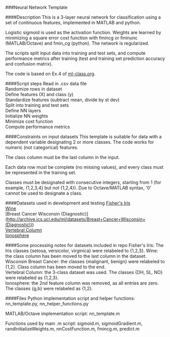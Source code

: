 ###Neural Network Template


####Description
This is a 3-layer neural network for classification using a set of continuous features, implemented in MATLAB and python.

Logistic sigmoid is used as the activation function. Weights are learned by minimizing a square error cost function with fmincg or fminunc (MATLAB/Octave) and fmin\_cg (python). The network is regularized.

The scripts split input data into training and test sets, and compute performance metrics after training (test and training set prediction accuracy and confusion matrix).

The code is based on Ex.4 of [ml-class.org](http://ml-class.org).

####Script steps
Read in .csv data file <br />
Randomize rows in dataset <br />
Define features (X) and class (y) <br />
Standardize features (subtract mean, divide by st dev) <br />
Split into training and test sets <br />
Define NN layers <br />
Initialize NN weights <br />
Minimize cost function <br />
Compute performance metrics <br />



####Constraints on input datasets
This template is suitable for data with a dependent variable designating 2 or more classes. The code works for numeric (not categorical) features.

The class column must be the last column in the input.

Each data row must be complete (no missing values), and every class must be represented in the training set.

Classes must be designated with consecutive integers, starting from 1 (for example, {1,2,3,4} but not {1,2,4}). Due to Octave/MATLAB syntax, '0' cannot be used to designate a class.

####Datasets used in development and testing
[Fisher's Iris](http://archive.ics.uci.edu/ml/datasets/Iris)<br />
[Wine](http://archive.ics.uci.edu/ml/datasets/Wine)<br />
[Breast Cancer Wisconsin (Diagnostic)](http://archive.ics.uci.edu/ml/datasets/Breast+Cancer+Wisconsin+(Diagnostic\))<br />
[Vertebral Column](http://archive.ics.uci.edu/ml/datasets/Vertebral+Column)<br />
[Ionosphere](http://archive.ics.uci.edu/ml/datasets/Ionosphere)<br />

####Some processing notes for datasets included in repo
Fisher's Iris: The Iris classes {setosa, versicolor, virginica} were relabeled to {1,2,3}.
Wine: the class column has been moved to the last column in the dataset.<br />
Wisconsin Breast Cancer: the classes {malignant, benign} were relabeled to {1,2}. Class column has been moved to the end.<br />
Vertebral Column: the 3-class dataset was used. The classes {DH, SL, NO} were relabeled as {1,2,3}.<br />
Ionosphere: the 2nd feature column was removed, as all entries are zero. The classes {g,b} were relabeled as {1,2}.<br />

####Files
Python implementation script and helper functions: nn\_template.py, nn\_helper\_functions.py

MATLAB/Octave implementation script: nn\_template.m

Functions used by main .m script: sigmoid.m, sigmoidGradient.m, randInitializeWeights.m, nnCostFunction.m, fmincg.m, predict.m
